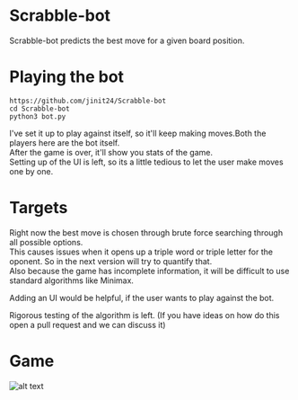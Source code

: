 # Scrabble-bot
Scrabble-bot predicts the best move for a given board position. 

# Playing the bot
```
https://github.com/jinit24/Scrabble-bot
cd Scrabble-bot
python3 bot.py
````
I've set it up to play against itself, so it'll keep making moves.Both the players here are the bot itself.   
After the game is over, it'll show you stats of the game.  
Setting up of the UI is left, so its a little tedious to let the user make moves one by one.

# Targets
Right now the best move is chosen through brute force searching through all possible options.   
This causes issues when it opens up a triple word or triple letter for the oponent. So in the next version will try to quantify that.  
Also because the game has incomplete information, it will be difficult to use standard algorithms like Minimax.  
 
Adding an UI would be helpful, if the user wants to play against the bot.

Rigorous testing of the algorithm is left. (If you have ideas on how do this open a pull request and we can discuss it)


# Game 
![alt text](https://github.com/jinit24/Scrabble-bot/blob/main/sample_game.png?raw=true)
